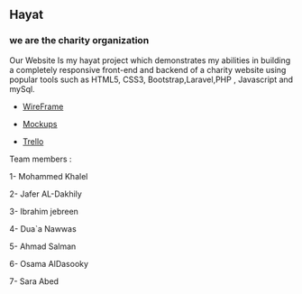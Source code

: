 ## Hayat

### we are the charity organization

Our Website Is my hayat project which demonstrates my abilities in building a completely responsive front-end and backend of a charity website using popular tools such as HTML5, CSS3, Bootstrap,Laravel,PHP , Javascript and mySql.

-   [WireFrame](https://www.figma.com/file/5IWABXdLsiURfxDUjgy38t/Untitled?node-id=0%3A1)

-   [Mockups](https://www.figma.com/file/BMX0ufjRMZC1IXsarNnlvd/Untitled)

-   [Trello](https://trello.com/invite/b/rIKPUvlZ/ATTI20eca015f69809d43bb976e397887b73D1999B1C/charity-project)

Team members :

1- Mohammed Khalel

2- Jafer AL-Dakhily

3- Ibrahim jebreen

4- Dua`a Nawwas

5- Ahmad Salman

6- Osama AlDasooky

7- Sara Abed
